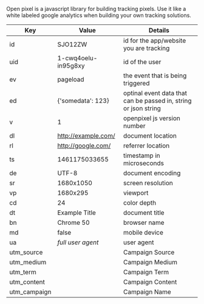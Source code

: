 Open pixel is a javascript library for building tracking pixels. Use it like a white labeled google analytics when building your own tracking solutions.

| Key          | Value               | Details                                                         |
| ------------ | ------------------- | --------------------------------------------------------------- |
| id           | SJO12ZW             | id for the app/website you are tracking                         |
| uid          | 1-cwq4oelu-in95g8xy | id of the user                                                  |
| ev           | pageload            | the event that is being triggered                               |
| ed           | {'somedata': 123}   | optinal event data that can be passed in, string or json string |
| v            | 1                   | openpixel js version number                                     |
| dl           | http://example.com/ | document location                                               |
| rl           | http://google.com/  | referrer location                                               |
| ts           | 1461175033655       | timestamp in microseconds                                       |
| de           | UTF-8               | document encoding                                               |
| sr           | 1680x1050           | screen resolution                                               |
| vp           | 1680x295            | viewport                                                        |
| cd           | 24                  | color depth                                                     |
| dt           | Example Title       | document title                                                  |
| bn           | Chrome 50           | browser name                                                    |
| md           | false               | mobile device                                                   |
| ua           | _full user agent_   | user agent                                                      |
| utm_source   |                     | Campaign Source                                                 |
| utm_medium   |                     | Campaign Medium                                                 |
| utm_term     |                     | Campaign Term                                                   |
| utm_content  |                     | Campaign Content                                                |
| utm_campaign |                     | Campaign Name                                                   |

